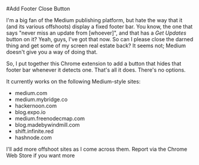 #Add Footer Close Button

I'm a big fan of the Medium publishing platform, but hate the way that it (and its various offshoots) display a fixed footer bar.   You know, the one that says "never miss an update from [whoever]", and that has a *Get Updates* button on it?    Yeah, guys, I've got that now.  So can I please close the darned thing and get some of my screen real estate back?  It seems not; Medium doesn't give you a way of doing that.

So, I put together this Chrome extension to add a button that hides that footer bar whenever it detects one.  That's all it does.  There's no options.

It currently works on the following Medium-style sites:
* medium.com
* medium.mybridge.co
* hackernoon.com
* blog.expo.io
* medium.freenodecmap.com
* blog.madebywindmill.com
* shift.infinite.red
* hashnode.com

I'll add more offshoot sites as I come across them.  Report via the Chrome Web Store if you want more

